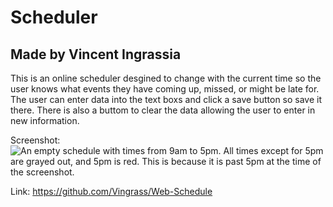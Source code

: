 # Scheduler
## Made by Vincent Ingrassia

This is an online scheduler desgined to change with the current time so the user knows what events they have coming up, missed, or might be late for. The user can enter data into the text boxs and click a save button so save it there. There is also a buttom to clear the data allowing the user to enter in new information.

Screenshot:
![An empty schedule with times from 9am to 5pm. All times except for 5pm are grayed out, and 5pm is red. This is because it is past 5pm at the time of the screenshot.](./Assests/finished.PNG)

Link: https://github.com/Vingrass/Web-Schedule